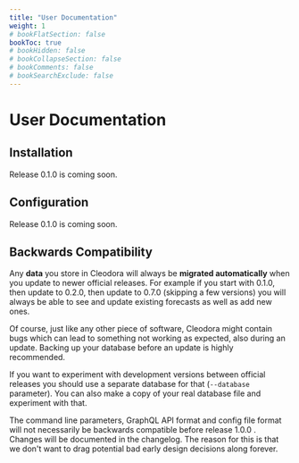 ```yaml
---
title: "User Documentation"
weight: 1
# bookFlatSection: false
bookToc: true
# bookHidden: false
# bookCollapseSection: false
# bookComments: false
# bookSearchExclude: false
---
```


# User Documentation

## Installation

Release 0.1.0 is coming soon.


## Configuration

Release 0.1.0 is coming soon.


## Backwards Compatibility

Any **data** you store in Cleodora will always be **migrated automatically**
when you update to newer official releases. For example if you start with
0.1.0, then update to 0.2.0, then update to 0.7.0 (skipping a few versions) you
will always be able to see and update existing forecasts as well as add new
ones.

Of course, just like any other piece of software, Cleodora might contain bugs
which can lead to something not working as expected, also during an update.
Backing up your database before an update is highly recommended.

If you want to experiment with development versions between official releases
you should use a separate database for that (`--database` parameter). You can
also make a copy of your real database file and experiment with that.

The command line parameters, GraphQL API format and config file format will not
necessarily be backwards compatible before release 1.0.0 . Changes will be
documented in the changelog. The reason for this is that we don't want to drag
potential bad early design decisions along forever.
